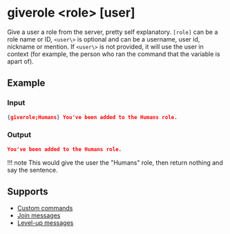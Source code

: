 # giverole <role\> [user]

Give a user a role from the server, pretty self explanatory. `[role]` can be a role name or ID, `<user\>` is optional and can be a username, user id, nickname or mention. If `<user\>` is not provided, it will use the user in context (for example, the person who ran the command that the variable is apart of).

## Example

### Input

```json
{giverole;Humans} You've been added to the Humans role.
```

### Output

```json
You've been added to the Humans role.
```

!!! note
    This would give the user the "Humans" role, then return nothing and say the sentence.

## Supports

* [Custom commands](/Modules/custom_commands/)
* [Join messages](/Modules/join_leave_messages/)
* [Level-up messages](/Modules/levels/)
